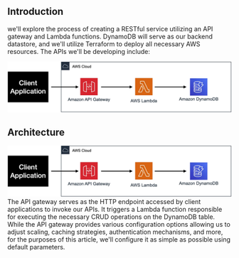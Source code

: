 
## Introduction
we'll explore the process of creating a RESTful service utilizing an API gateway and Lambda functions. DynamoDB will serve as our backend datastore, and we'll utilize Terraform to deploy all necessary AWS resources. The APIs we'll be developing include:

![api](./images/architecture.webp)  <br />

## Architecture
![Architecture](./images/architecture.webp)  <br />
The API gateway serves as the HTTP endpoint accessed by client applications to invoke our APIs. It triggers a Lambda function responsible for executing the necessary CRUD operations on the DynamoDB table. While the API gateway provides various configuration options allowing us to adjust scaling, caching strategies, authentication mechanisms, and more, for the purposes of this article, we'll configure it as simple as possible using default parameters.
